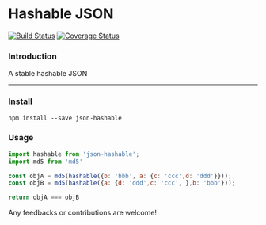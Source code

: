 # Hashable JSON

[![Build Status](https://travis-ci.org/sebastianlzy/json-hashable.svg?branch=master)](https://travis-ci.org/sebastianlzy/json-hashable)
[![Coverage Status](https://coveralls.io/repos/github/sebastianlzy/json-hashable/badge.svg?branch=master)](https://coveralls.io/github/sebastianlzy/json-hashable?branch=master)


### Introduction
A stable hashable JSON

-----------
### Install

```cli
npm install --save json-hashable
```

### Usage

```js
import hashable from 'json-hashable';
import md5 from 'md5'

const objA = md5(hashable({b: 'bbb', a: {c: 'ccc',d: 'ddd'}}));
const objB = md5(hashable({a: {d: 'ddd',c: 'ccc', },b: 'bbb'}));

return objA === objB
```


Any feedbacks or contributions are welcome!
